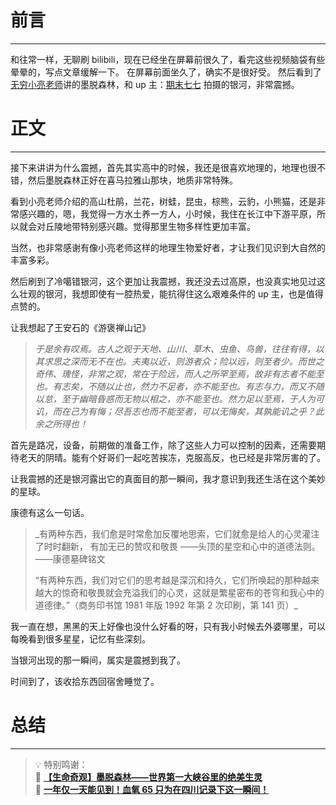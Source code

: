 # 前言

---

和往常一样，无聊刷 bilibili，现在已经坐在屏幕前很久了，看完这些视频脑袋有些晕晕的，写点文章缓解一下。
在屏幕前面坐久了，确实不是很好受。
然后看到了[无穷小亮老师](https://space.bilibili.com/14804670)讲的墨脱森林，和 up 主：[期末七七](https://space.bilibili.com/10534933) 拍摄的银河，非常震撼。

# 正文

---

接下来讲讲为什么震撼，首先其实高中的时候，我还是很喜欢地理的，地理也很不错，然后墨脱森林正好在喜马拉雅山那块，地质非常特殊。

看到小亮老师介绍的高山杜鹃，兰花，树蛙，昆虫，棕熊，云豹，小熊猫，还是非常感兴趣的，嗯，我觉得一方水土养一方人，小时候，我住在长江中下游平原，所以就会对丘陵地带特别感兴趣。觉得那里生物多样性更加丰富。

当然，也非常感谢有像小亮老师这样的地理生物爱好者，才让我们见识到大自然的丰富多彩。

然后刷到了冷噶错银河，这个更加让我震撼，我还没去过高原，也没真实地见过这么壮观的银河，我想即使有一腔热爱，能抗得住这么艰难条件的 up 主，也是值得点赞的。

让我想起了王安石的《游褒禅山记》

> _于是余有叹焉。古人之观于天地、山川、草木、虫鱼、鸟兽，往往有得，以其求思之深而无不在也。夫夷以近，则游者众；险以远，则至者少。而世之奇伟、瑰怪，非常之观，常在于险远，而人之所罕至焉，故非有志者不能至也。有志矣，不随以止也，然力不足者，亦不能至也。有志与力，而又不随以怠，至于幽暗昏惑而无物以相之，亦不能至也。然力足以至焉，于人为可讥，而在己为有悔；尽吾志也而不能至者，可以无悔矣，其孰能讥之乎？此余之所得也！_

首先是路况，设备，前期做的准备工作，除了这些人力可以控制的因素，还需要期待老天的阴晴。能有个好哥们一起吃苦挨冻，克服高反，也已经是非常厉害的了。

让我震撼的还是银河露出它的真面目的那一瞬间，我才意识到我还生活在这个美妙的星球。

康德有这么一句话。

> \_有两种东西，我们愈是时常愈加反覆地思索，它们就愈是给人的心灵灌注了时时翻新， 有加无已的赞叹和敬畏 ——头顶的星空和心中的道德法则。 ——康德墓碑铭文
>
> “有两种东西，我们对它们的思考越是深沉和持久，它们所唤起的那种越来越大的惊奇和敬畏就会充溢我们的心灵，这就是繁星密布的苍穹和我心中的道德律。”（商务印书馆 1981 年版 1992 年第 2 次印刷，第 141 页）\_

我一直在想，黑黑的天上好像也没什么好看的呀，只有我小时候去外婆哪里，可以每晚看到很多星星，记忆有些深刻。

当银河出现的那一瞬间，属实是震撼到我了。

时间到了，该收拾东西回宿舍睡觉了。

# 总结

---

> 💡 特别鸣谢：  
> 🌺 [**【生命奇观】墨脱森林——世界第一大峡谷里的绝美生灵**](https://www.bilibili.com/video/BV1ej41117VW/?spm_id_from=333.999.top_right_bar_window_history.content.click&vd_source=237e295a40d7aaea043ead8c0d2c78ab)  
> **🌺** [**一年仅一天能见到！血氧 65 只为在四川记录下这一瞬间！**](https://www.bilibili.com/video/BV1yu4y1z7fN/?spm_id_from=333.999.top_right_bar_window_history.content.click&vd_source=237e295a40d7aaea043ead8c0d2c78ab)
